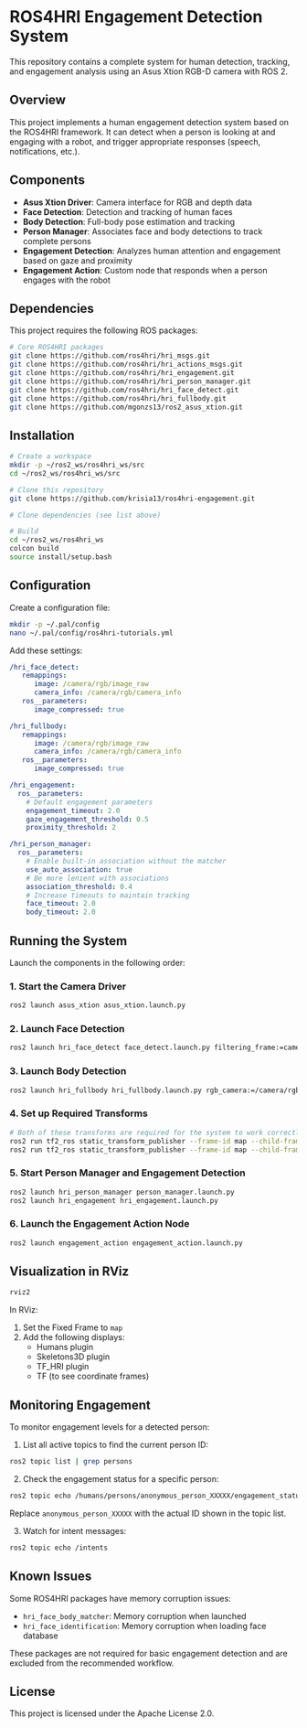 # ROS4HRI Engagement Detection System

This repository contains a complete system for human detection, tracking, and engagement analysis using an Asus Xtion RGB-D camera with ROS 2.

## Overview

This project implements a human engagement detection system based on the ROS4HRI framework. It can detect when a person is looking at and engaging with a robot, and trigger appropriate responses (speech, notifications, etc.).

## Components

- **Asus Xtion Driver**: Camera interface for RGB and depth data
- **Face Detection**: Detection and tracking of human faces
- **Body Detection**: Full-body pose estimation and tracking
- **Person Manager**: Associates face and body detections to track complete persons
- **Engagement Detection**: Analyzes human attention and engagement based on gaze and proximity
- **Engagement Action**: Custom node that responds when a person engages with the robot

## Dependencies

This project requires the following ROS packages:

```bash
# Core ROS4HRI packages
git clone https://github.com/ros4hri/hri_msgs.git
git clone https://github.com/ros4hri/hri_actions_msgs.git
git clone https://github.com/ros4hri/hri_engagement.git
git clone https://github.com/ros4hri/hri_person_manager.git
git clone https://github.com/ros4hri/hri_face_detect.git
git clone https://github.com/ros4hri/hri_fullbody.git
git clone https://github.com/mgonzs13/ros2_asus_xtion.git

```

## Installation

```bash
# Create a workspace
mkdir -p ~/ros2_ws/ros4hri_ws/src
cd ~/ros2_ws/ros4hri_ws/src

# Clone this repository
git clone https://github.com/krisia13/ros4hri-engagement.git

# Clone dependencies (see list above)

# Build
cd ~/ros2_ws/ros4hri_ws
colcon build
source install/setup.bash
```

## Configuration

Create a configuration file:
```bash
mkdir -p ~/.pal/config
nano ~/.pal/config/ros4hri-tutorials.yml
```

Add these settings:
```yaml
/hri_face_detect:
   remappings:
      image: /camera/rgb/image_raw
      camera_info: /camera/rgb/camera_info
   ros__parameters:
      image_compressed: true

/hri_fullbody:
   remappings:
      image: /camera/rgb/image_raw
      camera_info: /camera/rgb/camera_info
   ros__parameters:
      image_compressed: true

/hri_engagement:
  ros__parameters:
    # Default engagement parameters
    engagement_timeout: 2.0
    gaze_engagement_threshold: 0.5
    proximity_threshold: 2

/hri_person_manager:
  ros__parameters:
    # Enable built-in association without the matcher
    use_auto_association: true
    # Be more lenient with associations
    association_threshold: 0.4
    # Increase timeouts to maintain tracking
    face_timeout: 2.0
    body_timeout: 2.0
```

## Running the System

Launch the components in the following order:

### 1. Start the Camera Driver
```bash
ros2 launch asus_xtion asus_xtion.launch.py
```

### 2. Launch Face Detection
```bash
ros2 launch hri_face_detect face_detect.launch.py filtering_frame:=camera_rgb_optical_frame rgb_camera:=/camera/rgb
```

### 3. Launch Body Detection
```bash
ros2 launch hri_fullbody hri_fullbody.launch.py rgb_camera:=/camera/rgb
```

### 4. Set up Required Transforms
```bash
# Both of these transforms are required for the system to work correctly
ros2 run tf2_ros static_transform_publisher --frame-id map --child-frame-id base_link
ros2 run tf2_ros static_transform_publisher --frame-id map --child-frame-id default_cam
```

### 5. Start Person Manager and Engagement Detection
```bash
ros2 launch hri_person_manager person_manager.launch.py
ros2 launch hri_engagement hri_engagement.launch.py
```

### 6. Launch the Engagement Action Node
```bash
ros2 launch engagement_action engagement_action.launch.py
```

## Visualization in RViz

```bash
rviz2
```

In RViz:
1. Set the Fixed Frame to `map`
2. Add the following displays:
   - Humans plugin
   - Skeletons3D plugin
   - TF_HRI plugin
   - TF (to see coordinate frames)

## Monitoring Engagement

To monitor engagement levels for a detected person:

1. List all active topics to find the current person ID:
```bash
ros2 topic list | grep persons
```

2. Check the engagement status for a specific person:
```bash
ros2 topic echo /humans/persons/anonymous_person_XXXXX/engagement_status
```
Replace `anonymous_person_XXXXX` with the actual ID shown in the topic list.

3. Watch for intent messages:
```bash
ros2 topic echo /intents
```

## Known Issues

Some ROS4HRI packages have memory corruption issues:
- `hri_face_body_matcher`: Memory corruption when launched
- `hri_face_identification`: Memory corruption when loading face database

These packages are not required for basic engagement detection and are excluded from the recommended workflow.

## License

This project is licensed under the Apache License 2.0.